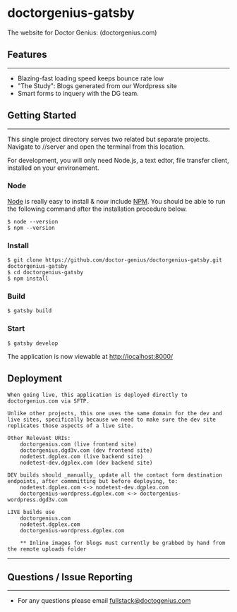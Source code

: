 # doctorgenius-gatsby

The website for Doctor Genius: (doctorgenius.com)

## Features

---

- Blazing-fast loading speed keeps bounce rate low
- "The Study": Blogs generated from our Wordpress site
- Smart forms to inquery with the DG team.

## Getting Started

---

This single project directory serves two related but separate projects. Navigate to /<root>/server and open the terminal from this location.

For development, you will only need Node.js, a text edtor, file transfer client, installed on your environement.

### Node

[Node](http://nodejs.org/) is really easy to install & now include [NPM](https://npmjs.org/).
You should be able to run the following command after the installation procedure
below.

    $ node --version
    $ npm --version

### Install

    $ git clone https://github.com/doctor-genius/doctorgenius-gatsby.git doctorgenius-gatsby
    $ cd doctorgenius-gatsby
    $ npm install

### Build

    $ gatsby build

### Start

    $ gatsby develop

The application is now viewable at [http://localhost:8000/](http://localhost:8000/)

## Deployment

    When going live, this application is deployed directly to doctorgenius.com via SFTP.

    Unlike other projects, this one uses the same domain for the dev and live sites, specifically because we need to make sure the dev site replicates those aspects of a live site.

    Other Relevant URIs:
        doctorgenius.com (live frontend site)
        doctorgenius.dgd3v.com (dev frontend site)
        nodetest.dgplex.com (live backend site)
        nodetest-dev.dgplex.com (dev backend site)

    DEV builds should _manually_ update all the contact form destination endpoints, after commmitting but before deploying, to:
        nodetest.dgplex.com <-> nodetest-dev.dgplex.com
        doctorgenius-wordpress.dgplex.com <-> doctorgenius-wordpress.dgd3v.com

    LIVE builds use
        doctorgenius.com
        nodetest.dgplex.com
        doctorgenius-wordpress.dgplex.com

        ** Inline images for blogs must currently be grabbed by hand from the remote uploads folder

---

## Questions / Issue Reporting

---

- For any questions please email fullstack@doctogenius.com
